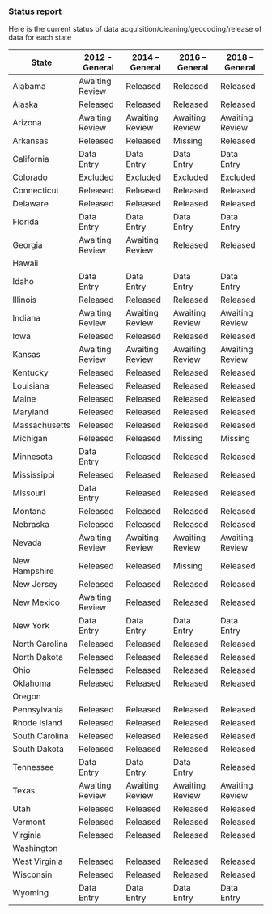 ### Status report

Here is the current status of data acquisition/cleaning/geocoding/release of data for each state

|State         |2012 - General |2014 – General |2016 – General |2018 – General |
|--------------|---------------|---------------|---------------|---------------|
|Alabama       |Awaiting Review|Released       |Released       |Released       |
|Alaska        |Released       |Released       |Released       |Released       |
|Arizona       |Awaiting Review|Awaiting Review|Awaiting Review|Awaiting Review|
|Arkansas      |Released       |Released       |Missing        |Released       |
|California    |Data Entry     |Data Entry     |Data Entry     |Data Entry     |
|Colorado      |Excluded       |Excluded       |Excluded       |Excluded       |
|Connecticut   |Released       |Released       |Released       |Released       |
|Delaware      |Released       |Released       |Released       |Released       |
|Florida       |Data Entry     |Data Entry     |Data Entry     |Data Entry     |
|Georgia       |Awaiting Review|Awaiting Review|Released       |Released       |
|Hawaii        |               |               |               |               |
|Idaho         |Data Entry     |Data Entry     |Data Entry     |Data Entry     |
|Illinois      |Released       |Released       |Released       |Released       |
|Indiana       |Awaiting Review|Awaiting Review|Awaiting Review|Awaiting Review|
|Iowa          |Released       |Released       |Released       |Released       |
|Kansas        |Awaiting Review|Awaiting Review|Awaiting Review|Awaiting Review|
|Kentucky      |Released       |Released       |Released       |Released       |
|Louisiana     |Released       |Released       |Released       |Released       |
|Maine         |Released       |Released       |Released       |Released       |
|Maryland      |Released       |Released       |Released       |Released       |
|Massachusetts |Released       |Released       |Released       |Released       |
|Michigan      |Released       |Released       |Missing        |Missing        |
|Minnesota     |Data Entry     |Released       |Released       |Released       |
|Mississippi   |Released       |Released       |Released       |Released       |
|Missouri      |Data Entry     |Released       |Released       |Released       |
|Montana       |Released       |Released       |Released       |Released       |
|Nebraska      |Released       |Released       |Released       |Released       |
|Nevada        |Awaiting Review|Awaiting Review|Awaiting Review|Awaiting Review|
|New Hampshire |Released       |Released       |Missing        |Released       |
|New Jersey    |Released       |Released       |Released       |Released       |
|New Mexico    |Awaiting Review|Released       |Released       |Released       |
|New York      |Data Entry     |Data Entry     |Data Entry     |Data Entry     |
|North Carolina|Released       |Released       |Released       |Released       |
|North Dakota  |Released       |Released       |Released       |Released       |
|Ohio          |Released       |Released       |Released       |Released       |
|Oklahoma      |Released       |Released       |Released       |Released       |
|Oregon        |               |               |               |               |
|Pennsylvania  |Released       |Released       |Released       |Released       |
|Rhode Island  |Released       |Released       |Released       |Released       |
|South Carolina|Released       |Released       |Released       |Released       |
|South Dakota  |Released       |Released       |Released       |Released       |
|Tennessee     |Data Entry     |Data Entry     |Data Entry     |Released       |
|Texas         |Awaiting Review|Awaiting Review|Awaiting Review|Awaiting Review|
|Utah          |Released       |Released       |Released       |Released       |
|Vermont       |Released       |Released       |Released       |Released       |
|Virginia      |Released       |Released       |Released       |Released       |
|Washington    |               |               |               |               |
|West Virginia |Released       |Released       |Released       |Released       |
|Wisconsin     |Released       |Released       |Released       |Released       |
|Wyoming       |Data Entry     |Data Entry     |Data Entry     |Data Entry     |
